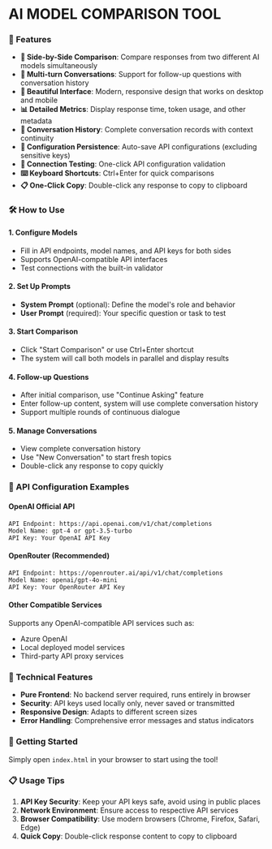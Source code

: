 # AI MODEL COMPARISON TOOL
### 🚀 Features

- **🔄 Side-by-Side Comparison**: Compare responses from two different AI models simultaneously
- **💬 Multi-turn Conversations**: Support for follow-up questions with conversation history
- **🎨 Beautiful Interface**: Modern, responsive design that works on desktop and mobile
- **📊 Detailed Metrics**: Display response time, token usage, and other metadata
- **📝 Conversation History**: Complete conversation records with context continuity
- **💾 Configuration Persistence**: Auto-save API configurations (excluding sensitive keys)
- **🔗 Connection Testing**: One-click API configuration validation
- **⌨️ Keyboard Shortcuts**: Ctrl+Enter for quick comparisons
- **📋 One-Click Copy**: Double-click any response to copy to clipboard

### 🛠️ How to Use

#### 1. Configure Models
- Fill in API endpoints, model names, and API keys for both sides
- Supports OpenAI-compatible API interfaces
- Test connections with the built-in validator

#### 2. Set Up Prompts
- **System Prompt** (optional): Define the model's role and behavior
- **User Prompt** (required): Your specific question or task to test

#### 3. Start Comparison
- Click "Start Comparison" or use Ctrl+Enter shortcut
- The system will call both models in parallel and display results

#### 4. Follow-up Questions
- After initial comparison, use "Continue Asking" feature
- Enter follow-up content, system will use complete conversation history
- Support multiple rounds of continuous dialogue

#### 5. Manage Conversations
- View complete conversation history
- Use "New Conversation" to start fresh topics
- Double-click any response to copy quickly

### 📝 API Configuration Examples

#### OpenAI Official API
```
API Endpoint: https://api.openai.com/v1/chat/completions
Model Name: gpt-4 or gpt-3.5-turbo
API Key: Your OpenAI API Key
```

#### OpenRouter (Recommended)
```
API Endpoint: https://openrouter.ai/api/v1/chat/completions
Model Name: openai/gpt-4o-mini
API Key: Your OpenRouter API Key
```

#### Other Compatible Services
Supports any OpenAI-compatible API services such as:
- Azure OpenAI
- Local deployed model services
- Third-party API proxy services

### 🔧 Technical Features

- **Pure Frontend**: No backend server required, runs entirely in browser
- **Security**: API keys used locally only, never saved or transmitted
- **Responsive Design**: Adapts to different screen sizes
- **Error Handling**: Comprehensive error messages and status indicators

### 🚀 Getting Started

Simply open `index.html` in your browser to start using the tool!

### 📋 Usage Tips

1. **API Key Security**: Keep your API keys safe, avoid using in public places
2. **Network Environment**: Ensure access to respective API services
3. **Browser Compatibility**: Use modern browsers (Chrome, Firefox, Safari, Edge)
4. **Quick Copy**: Double-click response content to copy to clipboard


